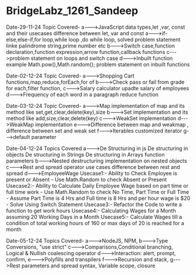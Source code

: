 # BridgeLabz_1261_Sandeep
Date-29-11-24
Topic Covered-
a--->JavaScript data types,let ,var, const and their usecases
        difference between let, var and const
a--->if-else,else-if,for loop,while loop ,do while loop,
        solved problem statement linke palindrome string,prime number etc
b--->Switch case,function declaration,function expression,arrow function,callback functions
c--->problem statement on loops and switch case
d--->Inbuilt function example Math.pow(),Math.random();
        problem statement on inbuilt functions



Date-02-12-24
Topic Covered-
a--->Shopping Cart 
        functions,map,reduce,forEach,for of
b--->Check pass or fail from grade
        for each,filter function,
c--->Salary calculator
        upadte salary of employees
d--->Frequency of each word in a paragraph
        reduce function


Date-03-12-24
Topic Covered-
a--->Map
        implementation of map and its method like set,get,clear,delete(key),size
b--->Set
        implementation and its method like add,size,clear,delete(key)
c--->WeakSet
        implementation
d--->WeakMap
        implementation
e--->Difference between map and weakmap , difference between set and weak set
f--->Iterables
        customized iterator
g--->default parameter

Date-04-12-24
Topics Covered
a--->De Structuring in js
        De structuring in objects
        De structuring in Strings
        De structuring in Arrays
        function parameters
b--->Nested destructuring
        implementation on nested objects
c--->Rest and spread operator
        use cases 
        difference between rest and spread
d--->EmployeeWage
        Usecase1:- Ability to Check Employee is present or Absent - Use Math.Random to check Absent or Present
        Usecase2:- Ability to Calculate Daily  Employee Wage based on  part time or full time work - Use 
                Math.Random to check No Time,  Part Time or Full Time
                - Assume Part Time is 4 Hrs and Full time  is 8 Hrs and per hour wage is $20
                - Solve Using Switch Statement
        Usecase3:- Refactor the Code to write a function to get work hours
        Usecase4:- Calculating Wages for a Month assuming 20 Working Days in a Month
        Usecase5:- Calculate Wages till a condition of total working hours of 160 or max days of 20 is 
                reached for a month 


Date-05-12-24
Topics Covered-
a--->NodeJS, NPM,
b--->Type Conversions, "use strict"
c--->Comparisons,Conditional branching, Logical & Nullish coalescing operator
d--->Interaction: alert, prompt, confirm, 
e--->Polyfills and transpilers
f--->Recursion and stack, 
g--->Rest parameters and spread syntax, Variable scope, closure
